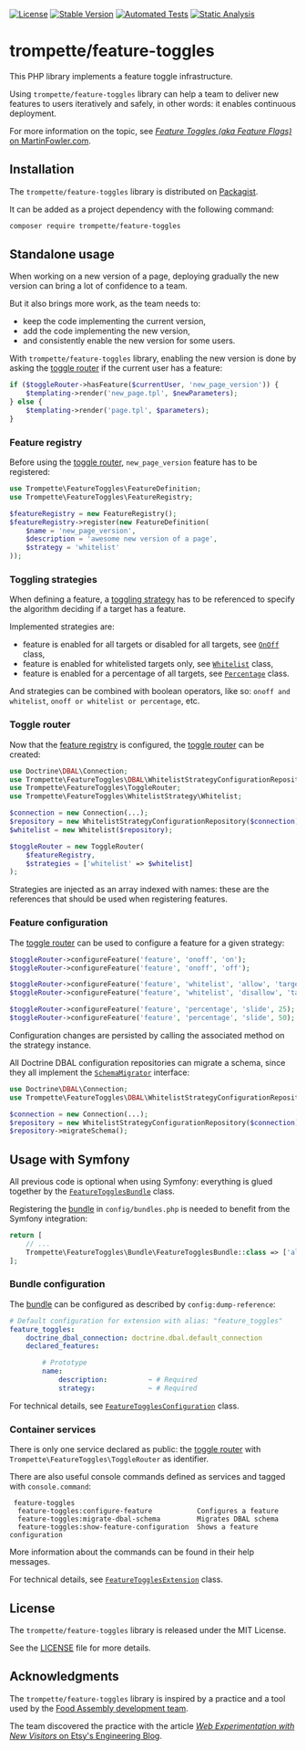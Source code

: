 [![License](https://poser.pugx.org/trompette/feature-toggles/license)](LICENSE)
[![Stable Version](https://poser.pugx.org/trompette/feature-toggles/v/stable)](https://packagist.org/packages/trompette/feature-toggles)
[![Automated Tests](https://github.com/trompette/php-feature-toggles/actions/workflows/automated-tests.yml/badge.svg)](https://github.com/trompette/php-feature-toggles/actions/workflows/automated-tests.yml)
[![Static Analysis](https://github.com/trompette/php-feature-toggles/actions/workflows/static-analysis.yml/badge.svg)](https://github.com/trompette/php-feature-toggles/actions/workflows/static-analysis.yml)

# trompette/feature-toggles

This PHP library implements a feature toggle infrastructure.
 
Using `trompette/feature-toggles` library can help a team to deliver new
features to users iteratively and safely, in other words: it enables continuous
deployment.

For more information on the topic, see [*Feature Toggles (aka Feature Flags)* on
MartinFowler.com](https://martinfowler.com/articles/feature-toggles.html).

## Installation

The `trompette/feature-toggles` library is distributed on
[Packagist](https://packagist.org/packages/trompette/feature-toggles).

It can be added as a project dependency with the following command:

```bash
composer require trompette/feature-toggles
```

## Standalone usage

When working on a new version of a page, deploying gradually the new version can
bring a lot of confidence to a team.

But it also brings more work, as the team needs to:
- keep the code implementing the current version,
- add the code implementing the new version,
- and consistently enable the new version for some users.

With `trompette/feature-toggles` library, enabling the new version is done by
asking the [toggle router](sources/ToggleRouter.php) if the current user has a
feature:

```php
if ($toggleRouter->hasFeature($currentUser, 'new_page_version')) {
    $templating->render('new_page.tpl', $newParameters);
} else {
    $templating->render('page.tpl', $parameters);
}
```

### Feature registry

Before using the [toggle router](sources/ToggleRouter.php), `new_page_version`
feature has to be registered:

```php
use Trompette\FeatureToggles\FeatureDefinition;
use Trompette\FeatureToggles\FeatureRegistry;

$featureRegistry = new FeatureRegistry();
$featureRegistry->register(new FeatureDefinition(
    $name = 'new_page_version',
    $description = 'awesome new version of a page',
    $strategy = 'whitelist'
));
```

### Toggling strategies

When defining a feature, a [toggling strategy](sources/TogglingStrategy.php) has
to be referenced to specify the algorithm deciding if a target has a feature.

Implemented strategies are:
- feature is enabled for all targets or disabled for all targets, see
[`OnOff`](sources/OnOffStrategy/OnOff.php) class,
- feature is enabled for whitelisted targets only, see
[`Whitelist`](sources/WhitelistStrategy/Whitelist.php) class,
- feature is enabled for a percentage of all targets, see
[`Percentage`](sources/PercentageStrategy/Percentage.php) class.

And strategies can be combined with boolean operators, like so:
`onoff and whitelist`, `onoff or whitelist or percentage`, etc.

### Toggle router 

Now that the [feature registry](sources/FeatureRegistry.php) is configured, the
[toggle router](sources/ToggleRouter.php) can be created:

```php
use Doctrine\DBAL\Connection;
use Trompette\FeatureToggles\DBAL\WhitelistStrategyConfigurationRepository;
use Trompette\FeatureToggles\ToggleRouter;
use Trompette\FeatureToggles\WhitelistStrategy\Whitelist;

$connection = new Connection(...);
$repository = new WhitelistStrategyConfigurationRepository($connection);
$whitelist = new Whitelist($repository);

$toggleRouter = new ToggleRouter(
    $featureRegistry,
    $strategies = ['whitelist' => $whitelist]
);
```

Strategies are injected as an array indexed with names: these are the references
that should be used when registering features.   

### Feature configuration

The [toggle router](sources/ToggleRouter.php) can be used to configure a feature
for a given strategy:

```php
$toggleRouter->configureFeature('feature', 'onoff', 'on');
$toggleRouter->configureFeature('feature', 'onoff', 'off');

$toggleRouter->configureFeature('feature', 'whitelist', 'allow', 'target');
$toggleRouter->configureFeature('feature', 'whitelist', 'disallow', 'target');

$toggleRouter->configureFeature('feature', 'percentage', 'slide', 25);
$toggleRouter->configureFeature('feature', 'percentage', 'slide', 50);
```

Configuration changes are persisted by calling the associated method on the
strategy instance.

All Doctrine DBAL configuration repositories can migrate a schema, since they
all implement the [`SchemaMigrator`](sources/DBAL/SchemaMigrator.php) interface:

```php
use Doctrine\DBAL\Connection;
use Trompette\FeatureToggles\DBAL\WhitelistStrategyConfigurationRepository;

$connection = new Connection(...);
$repository = new WhitelistStrategyConfigurationRepository($connection);
$repository->migrateSchema();
```

## Usage with Symfony

All previous code is optional when using Symfony: everything is glued together
by the [`FeatureTogglesBundle`](sources/Bundle/FeatureTogglesBundle.php) class.

Registering the [bundle](sources/Bundle/FeatureTogglesBundle.php) in
`config/bundles.php` is needed to benefit from the Symfony integration:

```php
return [
    // ...
    Trompette\FeatureToggles\Bundle\FeatureTogglesBundle::class => ['all' => true],
];
```

### Bundle configuration

The [bundle](sources/Bundle/FeatureTogglesBundle.php) can be configured as
described by `config:dump-reference`:
  
```yaml
# Default configuration for extension with alias: "feature_toggles"
feature_toggles:
    doctrine_dbal_connection: doctrine.dbal.default_connection
    declared_features:

        # Prototype
        name:
            description:          ~ # Required
            strategy:             ~ # Required
```

For technical details, see
[`FeatureTogglesConfiguration`](sources/Bundle/FeatureTogglesConfiguration.php)
class.
 
### Container services

There is only one service declared as public: the [toggle
router](sources/ToggleRouter.php) with `Trompette\FeatureToggles\ToggleRouter`
as identifier.

There are also useful console commands defined as services and tagged with
`console.command`:

```
 feature-toggles
  feature-toggles:configure-feature           Configures a feature
  feature-toggles:migrate-dbal-schema         Migrates DBAL schema
  feature-toggles:show-feature-configuration  Shows a feature configuration
```

More information about the commands can be found in their help messages.

For technical details, see
[`FeatureTogglesExtension`](sources/Bundle/FeatureTogglesExtension.php) class.

## License

The `trompette/feature-toggles` library is released under the MIT License.

See the [LICENSE](LICENSE) file for more details.
   
## Acknowledgments

The `trompette/feature-toggles` library is inspired by a practice and a tool
used by the [Food Assembly development team](https://github.com/lrqdo).

The team discovered the practice with the article [*Web Experimentation with New
Visitors* on Etsy's Engineering
Blog](https://codeascraft.com/2014/04/03/web-experimentation-with-new-visitors).
